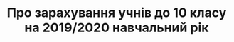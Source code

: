 ﻿---
title: Про зарахування учнів до 10 класу на 2019/2020 навчальний рік
---

<pdf src="nakaz.pdf"></pdf>
